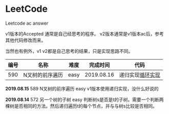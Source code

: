 # LeetCode
Leetcode ac answer

v1版本的Accepted 通常是自己经思考的程序。
v2版本通常是v1版本ac后，参考其他代码修改而来。

当然也有例外，v1 v2都是自己思考的结果，只是实现思路不同。

**编号**|**名称**|**难度**|**完成时间**|**代码**
--------|--------|--------|------------|--------
590|N叉树的前序遍历|easy|2019.08.16|递归实现[循环实现](/590%20N-ary%20Tree%20Postorder%20Traversal/javascript/ac_v2.js)

**2019.08.15**
589 N叉树的前序遍历 easy
v1版本使用递归实现，没什么好说的

**2019.08.14**
572 另一个树的子树 easy
判断树s是否是t的子树。需要一个判断两棵树是否相同的方法。然后递归遍历t的每个节点，并与与树s比较是否相同。
